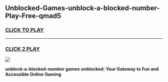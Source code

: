 
## Unblocked-Games-unblock-a-blocked-number-Play-Free-qmad5
<h3>
<a href="https://premium76.site?title=unblock-a-blocked-number&ref=23A">CLICK TO PLAY</a></h3>
<hr>

<h3>
<a href="https://premium76.site?title=unblock-a-blocked-number&ref=23A">CLICK 2 PLAY</a>
  
</h3>

<a href="https://premium76.site?title=unblock-a-blocked-number&ref=23A"><img src="https://clearcache.store/games.png"></a>


**unblock-a-blocked-number games unblocked: Your Gateway to Fun and Accessible Online Gaming**
